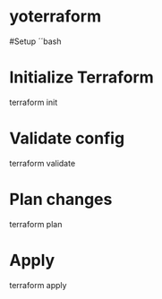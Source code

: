 # yoterraform
#Setup
´´bash
# Initialize Terraform
terraform init

# Validate config
terraform validate

# Plan changes
terraform plan

# Apply
terraform apply
